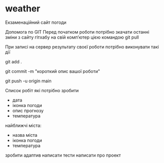 # weather
Екзаменаційний сайт погоди

Допомога по GIT
Перед початком роботи потрібно зкачати останні зміни з сайту гітхабу на свій комп’ютер цією командою
git pull

При записі на сервер результату своєї роботи потрібно виконувати такі дії

git add .

git commit -m "короткий опис вашої роботи"

git push -u origin main

Список робіт які потрібно зробити
* дата
* іконка погоди
* опис прогнозу
* температура

найближчі міста:
- назва міста
- іконка погоди
- температура

зробити адаптив
написати тести
написати про проект